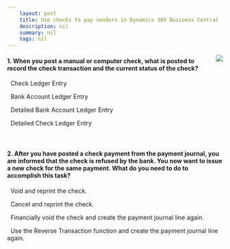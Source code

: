 ```yaml
---
    layout: post
    title: Use checks to pay vendors in Dynamics 365 Business Central  
    description: nil
    summary: nil
    tags: nil
---
```



 <a target="_blank" href="https://docs.microsoft.com/en-us/learn/modules/use-checks-dynamics-365-business-central/4-check/"><i class="fas fa-external-link-alt"></i> </a>
 <img align="right" src="https://docs.microsoft.com/en-us/learn/achievements/use-checks-dynamics-365-business-central.svg">
####  1. When you post a manual or computer check, what is posted to record the check transaction and the current status of the check?


<i class='fas fa-check-square' style='color: Dodgerblue;'></i> &nbsp;&nbsp;Check Ledger Entry

<i class='far fa-square'></i> &nbsp;&nbsp;Bank Account Ledger Entry

<i class='far fa-square'></i> &nbsp;&nbsp;Detailed Bank Account Ledger Entry

<i class='far fa-square'></i> &nbsp;&nbsp;Detailed Check Ledger Entry
<br />
<br />
<br />

####  2. After you have posted a check payment from the payment journal, you are informed that the check is refused by the bank. You now want to issue a new check for the same payment. What do you need to do to accomplish this task?


<i class='far fa-square'></i> &nbsp;&nbsp;Void and reprint the check.

<i class='far fa-square'></i> &nbsp;&nbsp;Cancel and reprint the check.

<i class='fas fa-check-square' style='color: Dodgerblue;'></i> &nbsp;&nbsp;Financially void the check and create the payment journal line again.

<i class='far fa-square'></i> &nbsp;&nbsp;Use the Reverse Transaction function and create the payment journal line again.
<br />
<br />
<br />
